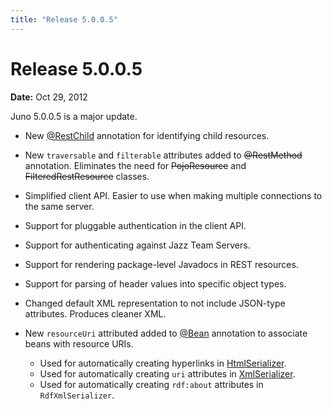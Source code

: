 ```yaml
---
title: "Release 5.0.0.5"
---
```


# Release 5.0.0.5

**Date:** Oct 29, 2012

Juno 5.0.0.5 is a major update.

- New [@RestChild](API_DOCS/org/apache/juneau/rest/annotation/RestChild.html) annotation for identifying child resources.

- New `traversable` and `filterable` attributes added to ~~@RestMethod~~ annotation. Eliminates the need for ~~PojoResource~~ and ~~FilteredRestResource~~ classes.

- Simplified client API. Easier to use when making multiple connections to the same server.

- Support for pluggable authentication in the client API.

- Support for authenticating against Jazz Team Servers.

- Support for rendering package-level Javadocs in REST resources.

- Support for parsing of header values into specific object types.

- Changed default XML representation to not include JSON-type attributes. Produces cleaner XML.

- New `resourceUri` attributed added to [@Bean](API_DOCS/org/apache/juneau/annotation/Bean.html) annotation to associate beans with resource URIs.
  - Used for automatically creating hyperlinks in [HtmlSerializer](API_DOCS/org/apache/juneau/html/HtmlSerializer.html).
  - Used for automatically creating `uri` attributes in [XmlSerializer](API_DOCS/org/apache/juneau/xml/XmlSerializer.html).
  - Used for automatically creating `rdf:about` attributes in `RdfXmlSerializer`.